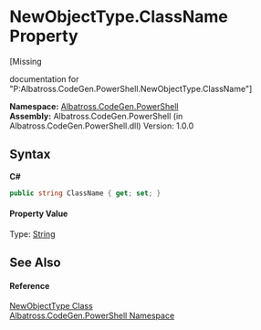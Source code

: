 # NewObjectType.ClassName Property 
 

\[Missing <summary> documentation for "P:Albatross.CodeGen.PowerShell.NewObjectType.ClassName"\]

**Namespace:**&nbsp;<a href="73820E42.md">Albatross.CodeGen.PowerShell</a><br />**Assembly:**&nbsp;Albatross.CodeGen.PowerShell (in Albatross.CodeGen.PowerShell.dll) Version: 1.0.0

## Syntax

**C#**<br />
``` C#
public string ClassName { get; set; }
```


#### Property Value
Type: <a href="http://msdn2.microsoft.com/en-us/library/s1wwdcbf" target="_blank">String</a>

## See Also


#### Reference
<a href="64D0C3D1.md">NewObjectType Class</a><br /><a href="73820E42.md">Albatross.CodeGen.PowerShell Namespace</a><br />